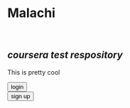 <h1>Malachi</h1>
<br>
<h2><em>coursera test respository</em></h2>
<p>This is pretty cool</p>
<button>login</button>
<br>
<button>sign up</button>
